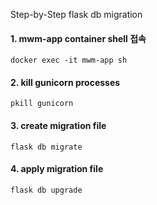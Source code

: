 Step-by-Step flask db migration

#### 1. mwm-app container shell 접속
```
docker exec -it mwm-app sh
```
#### 2. kill gunicorn processes
```
pkill gunicorn
```
#### 3. create migration file
```
flask db migrate
```
#### 4. apply migration file
```
flask db upgrade
```
